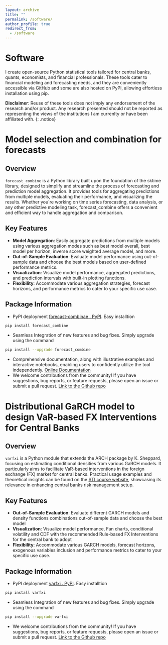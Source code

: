 ```yaml
---
layout: archive
title: ""
permalink: /software/
author_profile: true
redirect_from:
  - /software
---
```



# Software
I create open-source Python statistical tools tailored for central banks, quants, economists, and financial professionals. These tools cater to financial modeling and forecasting needs, and they are conveniently accessible via GitHub and some are also hosted on PyPI, allowing effortless installation using pip.

**Disclaimer**: Reuse of these tools does not imply any endorsement of the research and/or product. Any research presented should not be reported as representing the views of the institutions I am currenlty or have been affiliated with.
{: .notice}


Model selection and combination for forecasts
=============================================

Overview
--------

`forecast_combine` is a Python library built upon the foundation of the sktime library, designed to simplify and streamline the process of forecasting and prediction model aggregation. It provides tools for aggregating predictions from multiple models, evaluating their performance, and visualizing the results. Whether you're working on time series forecasting, data analysis, or any other predictive modeling task, forecast_combine offers a convenient and efficient way to handle aggregation and comparison.

Key Features
------------
* **Model Aggregation**: Easily aggregate predictions from multiple models using various aggregation modes such as best model overall, best model per horizon, inverse score weighted average model, and more.
* **Out-of-Sample Evaluation**: Evaluate model performance using out-of-sample data and choose the best models based on user-defined performance metrics.
* **Visualization**: Visualize model performance, aggregated predictions, and prediction intervals with built-in plotting functions.
* **Flexibility**: Accommodate various aggregation strategies, forecast horizons, and performance metrics to cater to your specific use case.

Package Information
-------------------
* PyPI deployment  [forecast-combinae . PyPI](https://pypi.org/project/forecast-combine/). Easy installtion
```bash
pip install forecast_combine
```
* Seamless Integration of new features and bug fixes. Simply upgrade using the command
```bash
pip install --upgrade forecast_combine
```
* Comprehensive documentation, along with illustrative examples and interactive notebooks, enabling users to confidently utilize the tool independently. [Online Documentation](https://amineraboun.github.io/forecast/)
* We welcome contributions from the community! If you have suggestions, bug reports, or feature requests, please open an issue or submit a pull request. [Link to the Github repo](https://github.com/amineraboun/forecast)


Distributional GaRCH model to design VaR-based FX Interventions for Central Banks
=================================================================================

Overview
--------

`varfxi` is a Python module that extends the ARCH package by K. Sheppard, focusing on estimating conditional densities from various GaRCH models. It particularly aims to facilitate VaR-based interventions in the foreign exchange (FX) market for central banks. Practical usage examples and theoretical insights can be found on the [STI course website](https://amineraboun.github.io/STI_FX_Intervention/docs/index.html), showcasing its relevance in enhancing central banks risk management setup.

Key Features
------------ 
* **Out-of-Sample Evaluation**: Evaluate different GARCH models and density functions combinations out-of-sample data and choose the best model
* **Visualization**: Visualize model performance, Fan charts, conditional volatility and CDF with the recommended Rule-based FX Interventions for the central bank to adopt
* **Flexibility**: Accommodate various GARCH models, forecast horizons, exogenous variables inclusion and performance metrics to cater to your specific use case.

Package Information
-------------------
* PyPI deployment  [varfxi . PyPI](https://pypi.org/project/varfxi/). Easy installtion
```bash
pip install varfxi
```
* Seamless Integration of new features and bug fixes. Simply upgrade using the command
```bash
pip install --upgrade varfxi
```
* We welcome contributions from the community! If you have suggestions, bug reports, or feature requests, please open an issue or submit a pull request. [Link to the Github repo](https://github.com/romainlafarguette/varfxi)
    
    
